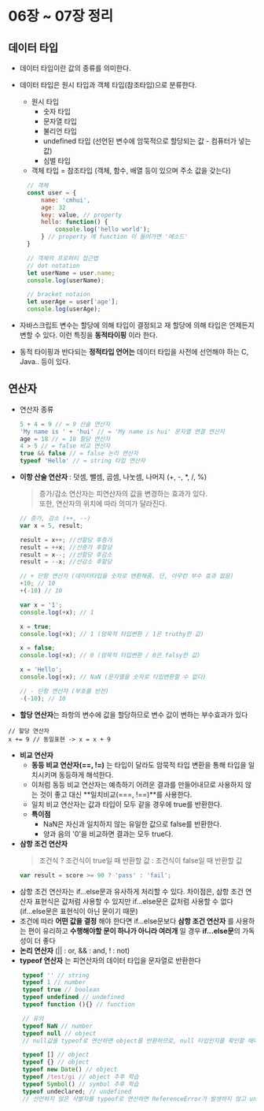 # 06장 ~ 07장 정리

## 데이터 타입
- 데이터 타입이란 값의 종류를 의미한다.
- 데이터 타입은 원시 타입과 객체 타입(참조타입)으로 분류한다.
  - 원시 타입
    - 숫자 타입
    - 문자열 타입
    - 불리언 타입
    - undefined 타입 (선언된 변수에 암묵적으로 할당되는 값 - 컴퓨터가 넣는 값)
    - 심벌 타입
  - 객체 타입 = 참조타입 (객체, 함수, 배열 등이 있으며 주소 값을 갖는다)
  ``` javascript
    // 객체
    const user = {
        name: 'cmhui',
        age: 32
        key: value, // property
        hello: function() {
            console.log('hello world');
        } // property 에 function 이 들어가면 '메소드'
    }

    // 객체의 프로퍼티 접근법 
    // dot notation
    let userName = user.name;
    console.log(userName);

    // bracket notaion
    let userAge = user['age'];
    console.log(userAge);
  ```

- 자바스크립트 변수는 할당에 의해 타입이 결정되고 재 할당에 의해 타입은 언제든지 변할 수 있다. 이런 특징을 **동적타이핑** 이라 한다.
- 동적 타이핑과 반다되는 **정적타입 언어는** 데이터 타입을 사전에 선언해야 하는 C, Java.. 등이 있다.

## 연산자 
- 연산자 종류
    ``` javascript
    5 + 4 = 9 // = 9 산술 연산자
    'My name is ' + 'hui' // = 'My name is hui' 문자열 연결 연산자
    age = 18 // = 18 할당 연산자
    4 > 5 // = false 비교 연산자
    true && false // = false 논리 연산자
    typeof 'Hello' // = string 타입 연산자
    ```
- **이항 산술 연산자** : 덧셈, 뺄셈, 곱셈, 나눗셈, 나머지 (+, -, \*, /, %)
    > 증가/감소 연산자는 피연산자의 값을 변경하는 효과가 있다.  
    > 또한, 연산자의 위치에 따라 의미가 달라진다.
    ``` javascript
    // 증가, 감소 (++, --)
    var x = 5, result;

    result = x++; //선할당 후증가
    result = ++x; //선증가 후할당
    result = x--; //선할당 후감소
    result = --x; //선감소 후할당

    // + 단항 연산자 (데이터타입을 숫자로 변환해줌. 단, 아무런 부수 효과 없음)
    +10; // 10
    +(-10) // 10

    var x = '1';
    console.log(+x); // 1

    x = true;
    console.log(+x); // 1 (암묵적 타입변환 / 1은 truthy한 값)

    x = false;
    console.log(+x); // 0 (암묵적 타입변환 / 0은 falsy한 값)

    x = 'Hello';
    console.log(+x); // NaN (문자열을 숫자로 타입변환할 수 없다)

    // - 단항 연산자 (부호를 반전)
    -(-10); // 10
    ```

- **할당 연산자**는 좌항의 변수에 값을 할당하므로 변수 값이 변하는 부수효과가 있다
``` javasciprt
// 할당 연산자
x += 9 // 동일표현 -> x = x + 9
```
- **비교 연산자**  
  - **동등 비교 연산자(==, !=)** 는 타입이 달라도 암묵적 타입 변환을 통해 타입을 일치시키며 동등하게 해석한다.
  - 이처럼 동등 비교 연산자는 예측하기 어려운 결과를 만들어내므로 사용하지 않는 것이 좋고 대신 **일치비교(===, !==)**를 사용한다.
  - 일치 비교 연산자는 값과 타입이 모두 같을 경우에 true를 반환한다.
  - **특이점**
    - NaN은 자신과 일치하지 않는 유일한 값으로 false를 반환한다.
    - 양과 음의 '0'을 비교하면 결과는 모두 true다.
- **삼항 조건 연산자**
  > 조건식 ? 조건식이 true일 때 반환할 값 : 조건식이 false일 때 반환할 값
    ``` javascript
    var result = score >= 90 ? 'pass' : 'fail';
    ```
- 삼항 조건 연산자는 if...else문과 유사하게 처리할 수 있다. 차이점은, 삼항 조건 연산자 표현식은 값처럼 사용할 수 있지만 if...else문은 값처럼 사용할 수 없다 (if...else문은 표현식이 아닌 문이기 때문)
- 조건에 따라 **어떤 값을 결정** 해야 한다면 if...else문보다 **삼항 조건 연산자** 를 사용하는 편이 유리하고 **수행해야할 문이 하나가 아니라 여러개** 일 경우 **if...else문**의 가독성이 더 좋다
- **논리 연산자** (|| : or, && : and, ! : not)
- **typeof 연산자** 는 피연산자의 데이터 타입을 문자열로 반환한다
``` javascript
    typeof '' // string
    typeof 1 // number
    typeof true // boolean
    typeof undefined // undefined
    typeof function (){} // function

    // 유의
    typeof NaN // number  
    typeof null // object  
    // null값을 typeof로 연산하면 object를 반환하므로, null 타입인지를 확인할 때에는 typeof 대신 일치 연산자(===)를 사용하자

    typeof [] // object   
    typeof {} // object    
    typeof new Date() // object  
    typeof /test/gi // object 추후 학습  
    typeof Symbol() // symbol 추후 학습  
    typeof undeclared; // undefined  
    // 선언하지 않은 식별자를 typeof로 연산하면 ReferenceError가 발생하지 않고 undefined를 반환한다
```
